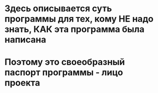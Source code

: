 # Здесь описывается суть программы для тех, кому НЕ надо знать, КАК эта программа была написана
# Поэтому это своеобразный паспорт программы - лицо проекта